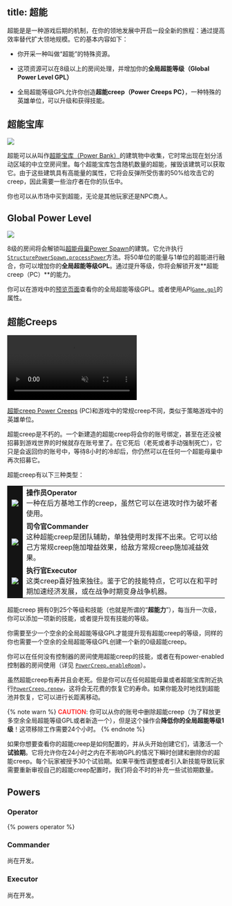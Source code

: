 title: 超能
---

超能是是一种游戏后期的机制，在你的领地发展中开启一段全新的旅程：通过提高效率替代扩大领地规模。它的基本内容如下：

* 你开采一种叫做“超能”的特殊资源。

* 这项资源可以在8级以上的房间处理，并增加你的**全局超能等级（Global Power Level GPL）**

* 全局超能等级GPL允许你创造**超能creep（Power Creeps PC）**，一种特殊的英雄单位，可以升级和获得技能。 

## 超能宝库

![](img/power_banks.gif)

超能可以从叫作[超能宝库（Power Bank）](/api/#StructurePowerBank)的建筑物中收集，它时常出现在划分活动区域的中立空房间里。每个超能宝库包含随机数量的超能，摧毁该建筑可以获取它。由于这些建筑具有高能量的属性，它将会反弹所受伤害的50%给攻击它的creep，因此需要一些治疗者在你的队伍中。

你也可以从市场中买到超能，无论是其他玩家还是NPC商人。

## Global Power Level

![](img/gpl.png) 

8级的房间将会解锁叫[超能母巢Power Spawn](/api/#StructurePowerSpawn)的建筑。它允许执行[`StructurePowerSpawn.processPower`](/api/#StructurePowerSpawn.processPower)方法。将50单位的能量与1单位的超能进行融合，你可以增加你的**全局超能等级GPL**。通过提升等级，你将会解锁开发**超能creep（PC）**的能力。

你可以在游戏中的[预览页面](https://screeps.com/a/#!/overview)查看你的全局超能等级GPL。或者使用API[`Game.gpl`](/api/#Game.gpl)的属性。

## 超能Creeps

<video autoplay loop muted playsinline>
    <source src="img/pc_anim.mp4" type="video/mp4">
</video>

[超能creep Power Creeps](/api/#PowerCreep) (PC)和游戏中的常规creep不同，类似于策略游戏中的英雄单位。

超能creep是不朽的。一个新建造的超能creep将会你的账号绑定，甚至在还没被招募到游戏世界的时候就存在账号里了。在它死后（老死或者手动强制死亡），它只是会返回你的账号中，等待8小时的冷却后，你仍然可以在任何一个超能母巢中再次招募它。

超能creep有以下三种类型：

<table>
<tr>
<td style="padding: 10px; background: #141414"><img src="img/operator.png"></td>
<td><strong>操作员Operator</strong><br>
一种在后方基地工作的creep，虽然它可以在进攻时作为破坏者使用。
</td>
</tr>
<tr style="background: none">
<td style="padding: 10px; background: #141414"><img src="img/commander.png"></td>
<td><strong>司令官Commander</strong><br>
这种超能creep是团队辅助，单独使用时发挥不出来。它可以给己方常规creep施加增益效果，给敌方常规creep施加减益效果。
</td>
</tr>
<tr>
<td style="padding: 10px; background: #141414"><img src="img/executor.png"></td>
<td><strong>执行官Executor</strong><br>
这类creep喜好独来独往。鉴于它的技能特点，它可以在和平时期加速经济发展，或在战争时期变身战争机器。
</td>
</tr> 
</table> 

超能creep 拥有0到25个等级和技能（也就是所谓的“**超能力**”），每当升一次级，你可以添加一项新的技能，或者提升现有技能的等级。

你需要至少一个空余的全局超能等级GPL才能提升现有超能creep的等级，同样的你也需要一个空余的全局超能等级GPL创建一个新的0级超能creep。

你可以在任何没有控制器的房间使用超能creep的技能，或者在有power-enabled控制器的房间使用（详见 [`PowerCreep.enableRoom`](/api/#PowerCreep.enableRoom)）。

虽然超能creep有寿并且会老死。但是你可以在任何超能母巢或者超能宝库附近执行[`PowerCreep.renew`](/api/#PowerCreep.renew)，这将会无花费的恢复它的寿命。如果你能及时地找到超能池并恢复，它可以进行长距离移动。

{% note warn %}
<strong style="color: #f33">CAUTION</strong>: 你可以从你的账号中删除超能creep（为了释放更多空余全局超能等级GPL或者新造一个），但是这个操作会**降低你的全局超能等级1级**！这项移除工作需要24个小时。
{% endnote %}

如果你想要查看你的超能creep是如何配置的，并从头开始创建它们，请激活一个**试验期**。它将允许你在24小时之内在不影响GPL的情况下瞬时创建和删除你的超能creep。每个玩家被授予30个试验期。如果平衡性调整或者引入新技能导致玩家需要重新审视自己的超能creep配置时，我们将会不时的补充一些试验期数量。

## Powers

### Operator

{% powers operator %}

### Commander

尚在开发。

### Executor 

尚在开发。
